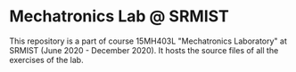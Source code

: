 # Mechatronics Lab @ SRMIST

This repository is a part of course 15MH403L "Mechatronics Laboratory" at SRMIST (June 2020 - December 2020). It hosts the source files of all the exercises of the lab.
